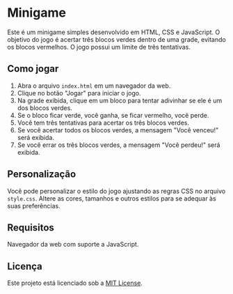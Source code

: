 # Minigame

Este é um minigame simples desenvolvido em HTML, CSS e JavaScript. O objetivo do jogo é acertar três blocos verdes dentro de uma grade, evitando os blocos vermelhos. O jogo possui um limite de três tentativas.

## Como jogar

1. Abra o arquivo `index.html` em um navegador da web.
2. Clique no botão "Jogar" para iniciar o jogo.
3. Na grade exibida, clique em um bloco para tentar adivinhar se ele é um dos blocos verdes.
4. Se o bloco ficar verde, você ganha, se ficar vermelho, você perde.
5. Você tem três tentativas para acertar os três blocos verdes.
6. Se você acertar todos os blocos verdes, a mensagem "Você venceu!" será exibida.
7. Se você errar os três blocos verdes, a mensagem "Você perdeu!" será exibida.

## Personalização

Você pode personalizar o estilo do jogo ajustando as regras CSS no arquivo `style.css`. Altere as cores, tamanhos e outros estilos para se adequar às suas preferências.

## Requisitos

Navegador da web com suporte a JavaScript.

## Licença

Este projeto está licenciado sob a [MIT License](LICENSE).
